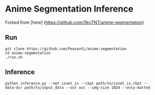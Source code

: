 # Anime Segmentation Inference

Forked from [here] (https://github.com/SkyTNT/anime-segmentation)


## Run 

```
git clone https://github.com/PeasantL/anime-segmentation
cd anime-segmentation
./run.sh
```


## Inference

`python inference.py --net isnet_is --ckpt path/to/isnet_is.ckpt --data-dir path/to/input_data --out out --img-size 1024 --only-matted`

